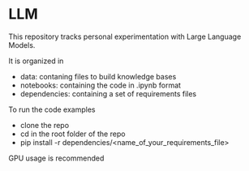 # LLM 

This repository tracks personal experimentation with Large Language Models.

It is organized in 
- data: contaning files to build knowledge bases
- notebooks: containing the code in .ipynb format
- dependencies: containing a set of requirements files 

To run the code examples
- clone the repo
- cd in the root folder of the repo
- pip install -r dependencies/<name_of_your_requirements_file>

GPU usage is recommended
